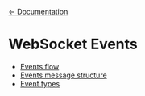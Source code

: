 [<- Documentation](../README.md)

# WebSocket Events

- [Events flow](EventsFlow.md)
- [Events message structure](EventMessageStructure.md)
- [Event types](EventTypes.md)
